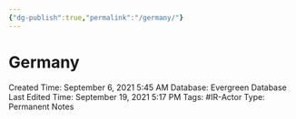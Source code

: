 ```yaml
---
{"dg-publish":true,"permalink":"/germany/"}
---
```


# Germany

Created Time: September 6, 2021 5:45 AM
Database: Evergreen Database
Last Edited Time: September 19, 2021 5:17 PM
Tags: #IR-Actor
Type: Permanent Notes